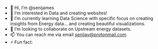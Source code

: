 - 👋 Hi, I’m @senijames
- 👀 I’m interested in Data and creating websites!
- 🌱 I’m currently learning Data Science with specific focus on creating insights from Energy data... and creating beautiful visualizations.
- 💞️ I’m looking to collaborate on Upstream energy datasets.
- 📫 You can reach me via email senijay@protonmail.com
- ⚡ Fun fact: 

<!---
senijames/senijames is a ✨ special ✨ repository because its `README.md` (this file) appears on your GitHub profile.
You can click the Preview link to take a look at your changes.
--->
